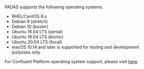 PADAS supports the following operating systems.

- RHEL/CentOS 8.x
- Debian 9 (stretch)
- Debian 10 (buster)
- Ubuntu 16.04 LTS (xenial)
- Ubuntu 18.04 LTS (bionic)
- Ubuntu 20.04 LTS (focal)
- macOS 10.14 and later is supported for testing and development purposes only

For Confluent Platform operating system support, please visit [here](https://docs.confluent.io/platform/current/installation/versions-interoperability.html#operating-systems).